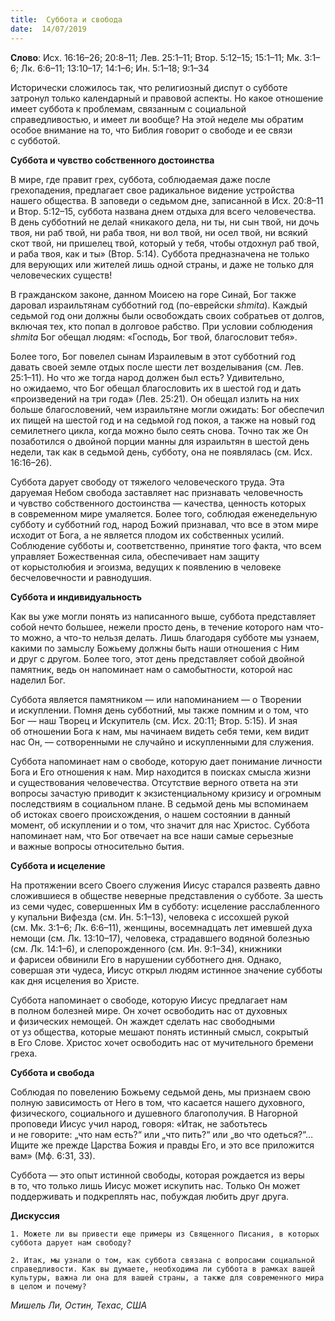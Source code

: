 ```yaml
---
title:  Суббота и свобода
date:  14/07/2019
---
```


**Слово**: Исх. 16:16–26; 20:8–11; Лев. 25:1–11; Втор. 5:12–15; 15:1–11; Мк. 3:1–6; Лк. 6:6–11; 13:10–17; 14:1–6; Ин. 5:1–18; 9:1–34

Исторически сложилось так, что религиозный диспут о субботе затронул только календарный и правовой аспекты. Но какое отношение имеет суббота к проблемам, связанным с социальной справедливостью, и имеет ли вообще? На этой неделе мы обратим особое внимание на то, что Библия говорит о свободе и ее связи с субботой.

**Суббота и чувство собственного достоинства**

В мире, где правит грех, суббота, соблюдаемая даже после грехопадения, предлагает свое радикальное видение устройства нашего общества. В заповеди о седьмом дне, записанной в Исх. 20:8–11 и Втор. 5:12–15, суббота названа днем отдыха для всего человечества. В день субботний не делай «никакого дела, ни ты, ни сын твой, ни дочь твоя, ни раб твой, ни раба твоя, ни вол твой, ни осел твой, ни всякий скот твой, ни пришелец твой, который у тебя, чтобы отдохнул раб твой, и раба твоя, как и ты» (Втор. 5:14). Суббота предназначена не только для верующих или жителей лишь одной страны, и даже не только для человеческих существ!

В гражданском законе, данном Моисею на горе Синай, Бог также даровал израильтянам субботний год (по-еврейски _shmita_). Каждый седьмой год они должны были освобождать своих собратьев от долгов, включая тех, кто попал в долговое рабство. При условии соблюдения _shmita_ Бог обещал людям: «Господь, Бог твой, благословит тебя».

Более того, Бог повелел сынам Израилевым в этот субботний год давать своей земле отдых после шести лет возделывания (см. Лев. 25:1–11). Но что же тогда народ должен был есть? Удивительно, но ожидаемо, что Бог обещал благословить их в шестой год и дать «произведений на три года» (Лев. 25:21). Он обещал излить на них больше благословений, чем израильтяне могли ожидать: Бог обеспечил их пищей на шестой год и на седьмой год покоя, а также на новый год семилетнего цикла, когда можно было сеять снова. Точно так же Он позаботился о двойной порции манны для израильтян в шестой день недели, так как в седьмой день, субботу, она не появлялась (см. Исх. 16:16–26).

Суббота дарует свободу от тяжелого человеческого труда. Эта даруемая Небом свобода заставляет нас признавать человечность и чувство собственного достоинства — качества, ценность которых в современном мире умаляется. Более того, соблюдая еженедельную субботу и субботний год, народ Божий признавал, что все в этом мире исходит от Бога, а не является плодом их собственных усилий. Соблюдение субботы и, соответственно, принятие того факта, что всем управляет Божественная сила, обеспечивает нам защиту от корыстолюбия и эгоизма, ведущих к появлению в человеке бесчеловечности и равнодушия.

**Суббота и индивидуальность**

Как вы уже могли понять из написанного выше, суббота представляет собой нечто большее, нежели просто день, в течение которого нам что-то можно, а что-то нельзя делать. Лишь благодаря субботе мы узнаем, какими по замыслу Божьему должны быть наши отношения с Ним и друг с другом. Более того, этот день представляет собой двойной памятник, ведь он напоминает нам о самобытности, которой нас наделил Бог.

Суббота является памятником — или напоминанием — о Творении и искуплении. Помня день субботний, мы также помним и о том, что Бог — наш Творец и Искупитель (см. Исх. 20:11; Втор. 5:15). И зная об отношении Бога к нам, мы начинаем видеть себя теми, кем видит нас Он, — сотворенными не случайно и искупленными для служения.

Суббота напоминает нам о свободе, которую дает понимание личности Бога и Его отношения к нам. Мир находится в поисках смысла жизни и существования человечества. Отсутствие верного ответа на эти вопросы зачастую приводит к экзистенциальному кризису и огромным последствиям в социальном плане. В седьмой день мы вспоминаем об истоках своего происхождения, о нашем состоянии в данный момент, об искуплении и о том, что значит для нас Христос. Суббота напоминает нам, что Бог отвечает на все наши самые серьезные и важные вопросы относительно бытия.

**Суббота и исцеление**

На протяжении всего Своего служения Иисус старался развеять давно сложившиеся в обществе неверные представления о субботе. За шесть из семи чудес, совершенных Им в субботу: исцеление расслабленного у купальни Вифезда (см. Ин. 5:1–13), человека с иссохшей рукой (см. Мк. 3:1–6; Лк. 6:6–11), женщины, восемнадцать лет имевшей духа немощи (см. Лк. 13:10–17), человека, страдавшего водяной болезнью (см. Лк. 14:1–6), и слепорожденного (см. Ин. 9:1–34), книжники и фарисеи обвинили Его в нарушении субботнего дня. Однако, совершая эти чудеса, Иисус открыл людям истинное значение субботы как дня исцеления во Христе.

Суббота напоминает о свободе, которую Иисус предлагает нам в полном болезней мире. Он хочет освободить нас от духовных и физических немощей. Он жаждет сделать нас свободными от уз общества, которые мешают понять истинный смысл, сокрытый в Его Слове. Христос хочет освободить нас от мучительного бремени греха.

**Суббота и свобода**

Соблюдая по повелению Божьему седьмой день, мы признаем свою полную зависимость от Него в том, что касается нашего духовного, физического, социального и душевного благополучия. В Нагорной проповеди Иисус учил народ, говоря: «Итак, не заботьтесь и не говорите: „что нам есть?“ или „что пить?“ или „во что одеться?“… Ищите же прежде Царства Божия и правды Его, и это все приложится вам» (Мф. 6:31, 33).

Суббота — это опыт истинной свободы, которая рождается из веры в то, что только лишь Иисус может искупить нас. Только Он может поддерживать и подкреплять нас, побуждая любить друг друга.

**Дискуссия**

`1.	Можете ли вы привести еще примеры из Священного Писания, в которых суббота дарует нам свободу?`

`2.	Итак, мы узнали о том, как суббота связана с вопросами социальной справедливости. Как вы думаете, необходима ли суббота в рамках вашей культуры, важна ли она для вашей страны, а также для современного мира в целом и почему?`

_Мишель Ли, Остин, Техас, США_